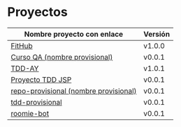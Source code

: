 # Proyectos

| Nombre proyecto con enlace                                                         | Versión |
|------------------------------------------------------------------------------------|---------|
| [FitHub](https://github.com/fitplusplus/fithub)                                    | v1.0.0  |
| [Curso QA (nombre provisional)](https://github.com/testing-kakapos/curso-QA)       | v0.0.1  |
| [TDD-AY](https://github.com/TDD-AY/TDD-Project)                                    | v1.0.1  |
| [Proyecto TDD JSP](https://github.com/tdd-JSP/TDD-curso)                           | v0.0.1  |
| [repo-provisional (nombre provisional)](https://github.com/tdd-IgnasiYManu/repo-provisional)       | v0.0.1  |
| [tdd-provisional](https://github.com/tdd-organization-afp/tdd-provisional)         | v0.0.1  |
| [roomie-bot](https://github.com/dipzza/roomie-bot)                                 | v0.0.1  |
